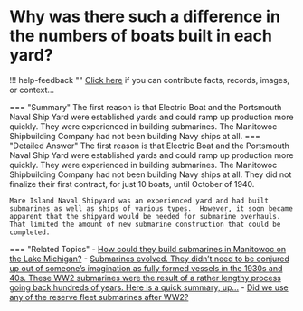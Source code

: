 # Why was there such a difference in the numbers of boats built in each yard?

!!! help-feedback ""
    <a href="/feedback/" data-feedback-link>Click here</a>
    if you can contribute facts, records, images, or context…

<a id="summary"></a>
=== "Summary"
    The first reason is that Electric Boat and the Portsmouth Naval Ship Yard were established yards and could ramp up production more quickly. They were experienced in building submarines. The Manitowoc Shipbuilding Company had not been building Navy ships at all.
=== "Detailed Answer"
    The first reason is that Electric Boat and the Portsmouth Naval Ship Yard were established yards and could ramp up production more quickly.  They were experienced in building submarines.  The Manitowoc Shipbuilding Company had not been building Navy ships at all.  They did not finalize their first contract, for just 10 boats, until October of 1940.

    Mare Island Naval Shipyard was an experienced yard and had built submarines as well as ships of various types.  However, it soon became apparent that the shipyard would be needed for submarine overhauls.  That limited the amount of new submarine construction that could be completed.
=== "Related Topics"
    - [How could they build submarines in Manitowoc on the Lake Michigan?](./how-could-they-build-submarines-in-manitowoc-on-the-lake-michigan.md#summary)
    - [Submarines evolved. They didn’t need to be conjured up out of someone’s imagination as fully formed vessels in the 1930s and 40s. These WW2 submarines were the result of a rather lengthy process going back hundreds of years. Here is a quick summary, up…](./submarines-evolved-they-didnt-need-to-be-conjured-up-out-of-someones-imagination.md#summary)
    - [Did we use any of the reserve fleet submarines after WW2?](./did-we-use-any-of-the-reserve-fleet-submarines-after-ww2.md#summary)